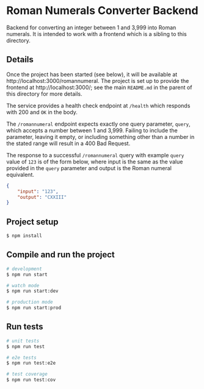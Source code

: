 # Roman Numerals Converter Backend

Backend for converting an integer between 1 and 3,999 into Roman numerals. It is intended to work with a frontend which
is a sibling to this directory.

## Details
Once the project has been started (see below), it will be available at http://localhost:3000/romannumeral. The project is set up
to provide the frontend at http://localhost:3000/; see the main `README.md` in the parent of this directory for more details.

The service provides a health check endpoint at `/health` which responds with 200 and `OK` in the body.

The `/romannumeral` endpoint expects exactly one query parameter, `query`, which accepts a number between 1 and 3,999. Failing to
include the parameter, leaving it empty, or including something other than a number in the stated range will result in a 400 Bad Request.

The response to a successful `/romannumeral` query with example `query` value of `123` is of the form below, where input is the same
as the value provided in the `query` parameter and output is the Roman numeral equivalent.

```json
{
    "input": "123",
    "output": "CXXIII"
}
```

## Project setup

```bash
$ npm install
```

## Compile and run the project

```bash
# development
$ npm run start

# watch mode
$ npm run start:dev

# production mode
$ npm run start:prod
```

## Run tests

```bash
# unit tests
$ npm run test

# e2e tests
$ npm run test:e2e

# test coverage
$ npm run test:cov
```
